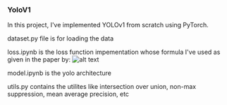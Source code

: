 ### YoloV1

In this project, I've implemented YOLOv1 from scratch using PyTorch.

dataset.py file is for loading the data

loss.ipynb is the loss function impementation whose formula I've used as given in the paper by: ![alt text](https://miro.medium.com/max/509/1*smK6Jqarqw09nA7vnQexAg.png)

model.ipynb is the yolo architecture

utils.py contains the utilites like intersection over union, non-max suppression, mean average precision, etc
